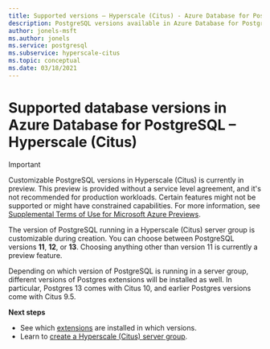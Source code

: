 ```yaml
---
title: Supported versions – Hyperscale (Citus) - Azure Database for PostgreSQL
description: PostgreSQL versions available in Azure Database for PostgreSQL - Hyperscale (Citus)
author: jonels-msft
ms.author: jonels
ms.service: postgresql
ms.subservice: hyperscale-citus
ms.topic: conceptual
ms.date: 03/18/2021
---
```


# Supported database versions in Azure Database for PostgreSQL – Hyperscale (Citus)

> [!IMPORTANT]
> Customizable PostgreSQL versions in Hyperscale (Citus) is currently in
> preview.  This preview is provided without a service level agreement, and
> it's not recommended for production workloads. Certain features might not be
> supported or might have constrained capabilities.  For more information, see
> [Supplemental Terms of Use for Microsoft Azure
> Previews](https://azure.microsoft.com/support/legal/preview-supplemental-terms/).

The version of PostgreSQL running in a Hyperscale (Citus) server group is
customizable during creation. You can choose between PostgreSQL versions
**11**, **12**, or **13**. Choosing anything other than version 11 is currently
a preview feature.

Depending on which version of PostgreSQL is running in a server group,
different versions of Postgres extensions will be installed as well.  In
particular, Postgres 13 comes with Citus 10, and earlier Postgres versions come
with Citus 9.5.

**Next steps**

* See which [extensions](concepts-hyperscale-extensions.md) are installed in
  which versions.
* Learn to [create a Hyperscale (Citus) server
  group](quickstart-create-hyperscale-portal.md).
